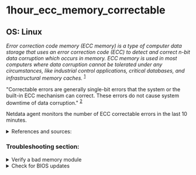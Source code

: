 # 1hour_ecc_memory_correctable

## OS: Linux

*Error correction code memory (ECC memory) is a type of computer data storage that uses an error
correction code (ECC) to detect and correct n-bit data corruption which occurs in memory. ECC
memory is used in most computers where data corruption cannot be tolerated under any circumstances,
like industrial control applications, critical databases, and infrastructural memory 
caches.* <sup>[1](https://en.wikipedia.org/wiki/ECC_memory) </sup> 

"Correctable errors are generally single-bit errors that the system or the built-in ECC mechanism
can correct. These errors do not cause system downtime of data 
corruption." <sup>[2](https://www.atpinc.com/blog/ecc-dimm-memory-ram-errors-types-chipkill) </sup>

Netdata agent monitors the number of ECC correctable errors in the last 10 minutes.

<details>
<summary>References and sources:</summary>

1. [ECC memory on wikipedia](https://en.wikipedia.org/wiki/ECC_memory)

1. [RAM types and ECC technologies](https://www.atpinc.com/blog/ecc-dimm-memory-ram-errors-types-chipkill)

1. [memtester homepage](https://pyropus.ca/software/memtester/)

</details>

### Troubleshooting section:

<details>
<summary>Verify a bad memory module</summary>

Correctable errors do not necessarily indicate hardware failures, but should generally still be investigated.

1. `memtester` is a userspace utility for testing the memory subsystem for faults. It's portable and 
   should compile and work on any 32 or 64-bit Unix-like system. For hardware developers, memtester
   can be told to test memory starting at a particular physical address (memtester v4.1.0+).
   <sup>[3](https://pyropus.ca/software/memtester/)

You can also get this kind of errors by incorrect seating or improper contact between the socket and
RAM module. Check on both before consider replacing the RAM module.
</details>

<details>
<summary>Check for BIOS updates</summary>

You should check for critical BIOS updates on your hardware's vendor support page.

</details>
